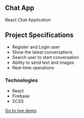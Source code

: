 ## Chat App

React Chat Application

## Project Specifications

- Register and Login user
- Show the latest conversations
- Search user to start conversation
- Ability to send text and images
- Real-time operations

### Technologies

- React
- Firebase
- SCSS

[Go to live demo](https://chat-apka.netlify.app/)
